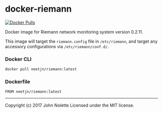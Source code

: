 # docker-riemann

[![Docker Pulls](https://img.shields.io/docker/pulls/mashape/kong.svg)](https://hub.docker.com/r/neetjn/riemann)

Docker image for Riemann network monitoring system version 0.2.11.

This image will target the `riemann.config` file in `/etc/riemann`, and target any accessory configurations via `/etc/riemann/conf.d/`.

### Docker CLI
```bash
docker pull neetjn/riemann:latest
```

### Dockerfile
```
FROM neetjn/riemann:latest
```

---
Copyright (c) 2017 John Nolette Licensed under the MIT license.
